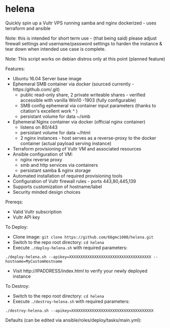 # helena
Quickly spin up a Vultr VPS running samba and nginx dockerized - uses terraform and ansible

Note: this is intended for short term use - (that being said) please adjust firewall settings and username/password settings to harden the instance & tear down when intended use case is complete.

Note: This script works on debian distros only at this point (planned feature)

Features:
- Ubuntu 16.04 Server base image
- Ephemeral SMB container via docker (sourced currently - https:/github.com/.git)
  - public read-only share, 2 private writeable shares - verified accessible with vanilla Win10 -1903 (fully configurable)
  - SMB config ephemeral via container input parameters (thanks to citation's excellent work ^ )
  - persistant volume for data ~/smb
- Ephemeral Nginx container via docker (official nginx container)
  - listens on 80/443
  - persistant volume for data ~/html
  - 2 nginx instances - host serves as a reverse-proxy to the docker container (actual payload serving instance)
- Terraform provisioning of Vultr VM and associated resources
- Ansible configuration of VM:
    - nginx reverse proxy
    - smb and http services via containers
    - persistant samba & nginx storage
- Automated installation of required provisioning tools
- Configuration of Vultr firewall rules - ports 443,80,445,139
- Supports customization of hostname/label
- Security minded design choices


Prereqs:
- Valid Vultr subscription
- Vultr API key

To Deploy:
- Clone image: `git clone https://github.com/66gmc1000/helena.git`
- Switch to the repo root directory: `cd helena`
- Execute `./deploy-helena.sh` with required parameters:

`./deploy-helena.sh --apikey=XXXXXXXXXXXXXXXXXXXXXXXXXXXXXXXXXXXX --hostname=MyCustomHostname`

- Visit http://IPADDRESS/index.html to verify your newly deployed instance

To Destroy:
- Switch to the repo root directory: `cd helena`
- Execute `./destroy-helena.sh` with required parameters:

`./destroy-helena.sh --apikey=XXXXXXXXXXXXXXXXXXXXXXXXXXXXXXXXXXXX`


Defaults (can be edited via ansible/roles/deploy/tasks/main.yml):
